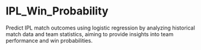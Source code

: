 # IPL_Win_Probability
 Predict IPL match outcomes using logistic regression by analyzing historical match data and team statistics, aiming to provide insights into team performance and win probabilities.
